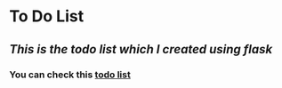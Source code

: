 # To Do List
## _This is the todo list which I created using flask_
### You can check this [todo list]('https://todolist-768q.onrender.com/')
